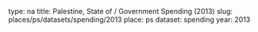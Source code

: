 type: na
title: Palestine, State of / Government Spending (2013)
slug: places/ps/datasets/spending/2013
place: ps
dataset: spending
year: 2013
